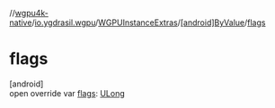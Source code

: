 //[wgpu4k-native](../../../../index.md)/[io.ygdrasil.wgpu](../../index.md)/[WGPUInstanceExtras](../index.md)/[[android]ByValue](index.md)/[flags](flags.md)

# flags

[android]\
open override var [flags](flags.md): [ULong](https://kotlinlang.org/api/core/kotlin-stdlib/kotlin/-u-long/index.html)